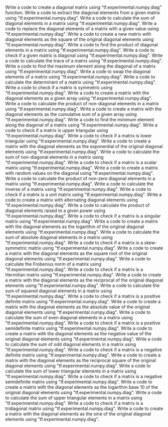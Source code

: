 Write a code to create a diagonal matrix using "tf.experimental.numpy.diag" function.
Write a code to extract the diagonal elements from a given matrix using "tf.experimental.numpy.diag".
Write a code to calculate the sum of diagonal elements in a matrix using "tf.experimental.numpy.diag".
Write a code to replace the diagonal elements of a matrix with a given value using "tf.experimental.numpy.diag".
Write a code to create a new matrix with diagonal elements as the square of the original diagonal elements using "tf.experimental.numpy.diag".
Write a code to find the product of diagonal elements in a matrix using "tf.experimental.numpy.diag".
Write a code to check if a given matrix is diagonal using "tf.experimental.numpy.diag".
Write a code to calculate the trace of a matrix using "tf.experimental.numpy.diag".
Write a code to find the maximum element along the diagonal of a matrix using "tf.experimental.numpy.diag".
Write a code to swap the diagonal elements of a matrix using "tf.experimental.numpy.diag".
Write a code to calculate the determinant of a matrix using "tf.experimental.numpy.diag".
Write a code to check if a matrix is symmetric using "tf.experimental.numpy.diag".
Write a code to create a matrix with the diagonal elements as a given array using "tf.experimental.numpy.diag".
Write a code to calculate the product of non-diagonal elements in a matrix using "tf.experimental.numpy.diag".
Write a code to create a matrix with the diagonal elements as the cumulative sum of a given array using "tf.experimental.numpy.diag".
Write a code to find the minimum element along the diagonal of a matrix using "tf.experimental.numpy.diag".
Write a code to check if a matrix is upper triangular using "tf.experimental.numpy.diag".
Write a code to check if a matrix is lower triangular using "tf.experimental.numpy.diag".
Write a code to create a matrix with the diagonal elements as the exponential of the original diagonal elements using "tf.experimental.numpy.diag".
Write a code to calculate the sum of non-diagonal elements in a matrix using "tf.experimental.numpy.diag".
Write a code to check if a matrix is a scalar matrix using "tf.experimental.numpy.diag".
Write a code to create a matrix with random values on the diagonal using "tf.experimental.numpy.diag".
Write a code to calculate the product of non-zero diagonal elements in a matrix using "tf.experimental.numpy.diag".
Write a code to calculate the inverse of a matrix using "tf.experimental.numpy.diag".
Write a code to check if a matrix is a unit matrix using "tf.experimental.numpy.diag".
Write a code to create a matrix with alternating diagonal elements using "tf.experimental.numpy.diag".
Write a code to calculate the product of diagonal elements raised to a given power using "tf.experimental.numpy.diag".
Write a code to check if a matrix is a singular matrix using "tf.experimental.numpy.diag".
Write a code to create a matrix with the diagonal elements as the logarithm of the original diagonal elements using "tf.experimental.numpy.diag".
Write a code to calculate the sum of absolute diagonal elements in a matrix using "tf.experimental.numpy.diag".
Write a code to check if a matrix is a skew-symmetric matrix using "tf.experimental.numpy.diag".
Write a code to create a matrix with the diagonal elements as the square root of the original diagonal elements using "tf.experimental.numpy.diag".
Write a code to calculate the Frobenius norm of a matrix using "tf.experimental.numpy.diag".
Write a code to check if a matrix is a Hermitian matrix using "tf.experimental.numpy.diag".
Write a code to create a matrix with the diagonal elements as the reciprocal of the original diagonal elements using "tf.experimental.numpy.diag".
Write a code to calculate the sum of squared diagonal elements in a matrix using "tf.experimental.numpy.diag".
Write a code to check if a matrix is a positive definite matrix using "tf.experimental.numpy.diag".
Write a code to create a matrix with the diagonal elements as the absolute value of the original diagonal elements using "tf.experimental.numpy.diag".
Write a code to calculate the sum of even diagonal elements in a matrix using "tf.experimental.numpy.diag".
Write a code to check if a matrix is a positive semidefinite matrix using "tf.experimental.numpy.diag".
Write a code to create a matrix with the diagonal elements as the negative value of the original diagonal elements using "tf.experimental.numpy.diag".
Write a code to calculate the sum of odd diagonal elements in a matrix using "tf.experimental.numpy.diag".
Write a code to check if a matrix is a negative definite matrix using "tf.experimental.numpy.diag".
Write a code to create a matrix with the diagonal elements as the reciprocal square of the original diagonal elements using "tf.experimental.numpy.diag".
Write a code to calculate the sum of lower triangular elements in a matrix using "tf.experimental.numpy.diag".
Write a code to check if a matrix is a negative semidefinite matrix using "tf.experimental.numpy.diag".
Write a code to create a matrix with the diagonal elements as the logarithm base 10 of the original diagonal elements using "tf.experimental.numpy.diag".
Write a code to calculate the sum of upper triangular elements in a matrix using "tf.experimental.numpy.diag".
Write a code to check if a matrix is a tridiagonal matrix using "tf.experimental.numpy.diag".
Write a code to create a matrix with the diagonal elements as the sine of the original diagonal elements using "tf.experimental.numpy.diag".